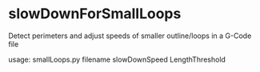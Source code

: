 # slowDownForSmallLoops
Detect perimeters and adjust speeds of smaller outline/loops in a G-Code file

usage: smallLoops.py filename slowDownSpeed LengthThreshold
